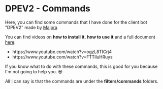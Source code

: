# DPEV2 - Commands

Here, you can find some commands that I have done for the client bot "DPEV2" made by <a href="//xat.me/Majora">Majora</a>. <br />

You can find videos on <strong>how to install it</strong>, <strong>how to use it</strong> and a full document <a href="https://pastebin.com/0s9uR0B5">here</a>: 
<ul>
  <li>https://www.youtube.com/watch?v=ogzL8TICrj4</li>
  <li>https://www.youtube.com/watch?v=FTTlIuHRuys</li>
</ul>

If you know what to do with these commands, this is good for you because I'm not going to help you. 😎<br />

All I can say is that the commands are under the <strong>filters/commands</strong> folders.
